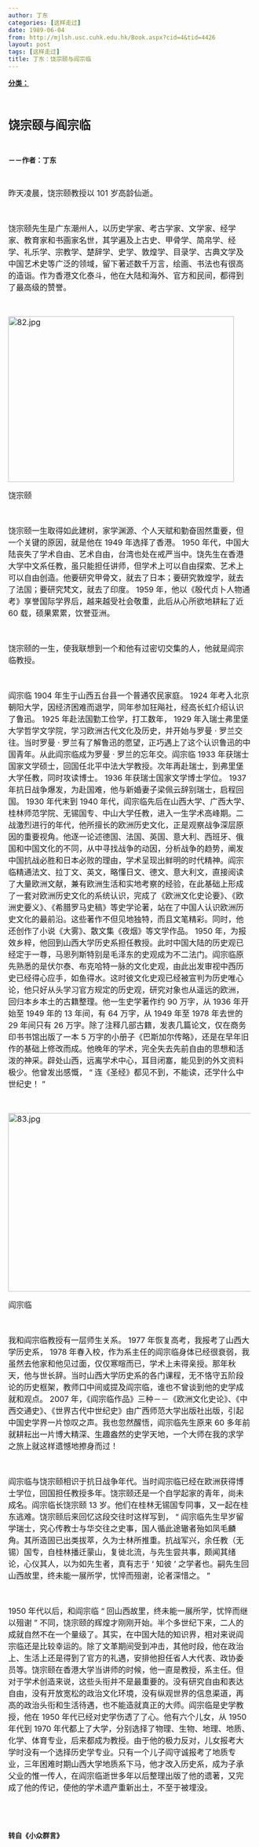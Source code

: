 ```yaml
---
author: 丁东
categories: [这样走过]
date: 1989-06-04
from: http://mjlsh.usc.cuhk.edu.hk/Book.aspx?cid=4&tid=4426
layout: post
tags: [这样走过]
title: 丁东：饶宗颐与阎宗临
---
```


<div style="margin: 15px 10px 10px 0px;">
 <div>
  <span id="ctl00_ContentPlaceHolder1_chapter1_SubjectLabel" style="font-weight:bold;text-decoration:underline;">
   分类：
  </span>
 </div>
 <p class="p1">
  <b>
   <font size="5">
    <span class="s1">
    </span>
    <br/>
   </font>
  </b>
 </p>
 <p class="p2">
  <span class="s1">
   <b>
    <font size="5">
     饶宗颐与阎宗临
    </font>
   </b>
  </span>
 </p>
 <p class="p2">
  <span class="s1">
   <b>
    <br/>
   </b>
  </span>
 </p>
 <p class="p2">
  <span class="s1">
   <b>
    －－作者：丁东
   </b>
  </span>
 </p>
 <p class="p1">
  <span class="s1">
  </span>
  <br/>
 </p>
 <p class="p2">
  <font size="3">
   <span class="s1">
    昨天凌晨，饶宗颐教授以
   </span>
   <span class="s2">
    101
   </span>
   <span class="s1">
    岁高龄仙逝。
   </span>
  </font>
 </p>
 <p class="p1">
  <font size="3">
   <span class="s1">
   </span>
   <br/>
  </font>
 </p>
 <p class="p2">
  <span class="s1">
   <font size="3">
    饶宗颐先生是广东潮州人，以历史学家、考古学家、文学家、经学家、教育家和书画家名世，其学遍及上古史、甲骨学、简帛学、经学、礼乐学、宗教学、楚辞学、史学、敦煌学、目录学、古典文学及中国艺术史等广泛的领域，留下著述数千万言，绘画、书法也有很高的造诣。作为香港文化泰斗，他在大陆和海外、官方和民间，都得到了最高级的赞誉。
   </font>
  </span>
 </p>
 <p class="p1">
  <font size="3">
   <span class="s1">
   </span>
   <br/>
  </font>
 </p>
 <p class="p3">
  <span class="s1">
   <font size="3">
    <img alt="82.jpg" border="0" height="338" src="http://mjlsh.usc.cuhk.edu.hk/medias/contents/4426/82.jpg" width="460"/>
   </font>
  </span>
 </p>
 <p class="p2">
  <span class="s1">
   <font size="3">
    饶宗颐
   </font>
  </span>
 </p>
 <p class="p1">
  <font size="3">
   <span class="s1">
   </span>
   <br/>
  </font>
 </p>
 <p class="p2">
  <font size="3">
   <span class="s1">
    饶宗颐一生取得如此建树，家学渊源、个人天赋和勤奋固然重要，但一个关键的原因，就是他在
   </span>
   <span class="s2">
    1949
   </span>
   <span class="s1">
    年选择了香港。
   </span>
   <span class="s2">
    1950
   </span>
   <span class="s1">
    年代，中国大陆丧失了学术自由、艺术自由，台湾也处在戒严当中。饶先生在香港大学中文系任教，虽只能担任讲师，但学术上可以自由探索、艺术上可以自由创造。他要研究甲骨文，就去了日本；要研究敦煌学，就去了法国；要研究梵文，就去了印度。
   </span>
   <span class="s2">
    1959
   </span>
   <span class="s1">
    年，他以《殷代贞卜人物通考》享誉国际学界后，越来越受社会敬重，此后从心所欲地耕耘了近
   </span>
   <span class="s2">
    60
   </span>
   <span class="s1">
    载，硕果累累，饮誉亚洲。
   </span>
  </font>
 </p>
 <p class="p1">
  <font size="3">
   <span class="s1">
   </span>
   <br/>
  </font>
 </p>
 <p class="p2">
  <span class="s1">
   <font size="3">
    饶宗颐的一生，使我联想到一个和他有过密切交集的人，他就是阎宗临教授。
   </font>
  </span>
 </p>
 <p class="p1">
  <font size="3">
   <span class="s1">
   </span>
   <br/>
  </font>
 </p>
 <p class="p2">
  <font size="3">
   <span class="s1">
    阎宗临
   </span>
   <span class="s2">
    1904
   </span>
   <span class="s1">
    年生于山西五台县一个普通农民家庭。
   </span>
   <span class="s2">
    1924
   </span>
   <span class="s1">
    年考入北京朝阳大学，因经济困难而退学，同年参加狂飚社，经高长虹介绍认识了鲁迅。
   </span>
   <span class="s2">
    1925
   </span>
   <span class="s1">
    年赴法国勤工俭学，打工数年，
   </span>
   <span class="s2">
    1929
   </span>
   <span class="s1">
    年入瑞士弗里堡大学哲学文学院，学习欧洲古代文化及历史，并开始与罗曼
   </span>
   <span class="s2">
    ·
   </span>
   <span class="s1">
    罗兰交往。当时罗曼
   </span>
   <span class="s2">
    ·
   </span>
   <span class="s1">
    罗兰有了解鲁迅的愿望，正巧遇上了这个认识鲁迅的中国青年。从此阎宗临成为罗曼
   </span>
   <span class="s2">
    ·
   </span>
   <span class="s1">
    罗兰的忘年交。阎宗临
   </span>
   <span class="s2">
    1933
   </span>
   <span class="s1">
    年获瑞士国家文学硕士，回国任北平中法大学教授。次年再赴瑞士，到弗里堡大学任教，同时攻读博士。
   </span>
   <span class="s2">
    1936
   </span>
   <span class="s1">
    年获瑞士国家文学博士学位。
   </span>
   <span class="s2">
    1937
   </span>
   <span class="s1">
    年抗日战争爆发，为赴国难，他与新婚妻子梁佩云辞别瑞士，启程回国。
   </span>
   <span class="s2">
    1930
   </span>
   <span class="s1">
    年代末到
   </span>
   <span class="s2">
    1940
   </span>
   <span class="s1">
    年代，阎宗临先后在山西大学、广西大学、桂林师范学院、无锡国专、中山大学任教，进入一生学术高峰期。二战激烈进行的年代，他所擅长的欧洲历史文化，正是观察战争深层原因的重要视角。他逐一论述德国、法国、英国、意大利、西班牙、俄国和中国文化的不同，从中寻找战争的动因，分析战争的趋势，阐发中国抗战必胜和日本必败的理由，学术呈现出鲜明的时代精神。阎宗临精通法文、拉丁文、英文，略懂日文、德文、意大利文，直接阅读了大量欧洲文献，兼有欧洲生活和实地考察的经验，在此基础上形成了一套对欧洲历史文化的系统认识，完成了《欧洲文化史论要》、《欧洲史要义》、《希腊罗马史稿》等史学论著，站在了中国人认识欧洲历史文化的最前沿。这些著作不但见地独特，而且文笔精彩。同时，他还创作了小说《大雾》、散文集《夜烟》等文学作品。
   </span>
   <span class="s2">
    1950
   </span>
   <span class="s1">
    年，为报效乡梓，他回到山西大学历史系担任教授。此时中国大陆的历史观已经定于一尊，马恩列斯特别是毛泽东的史观成为不二法门。阎宗临原先熟悉的是伏尔泰、布克哈特一脉的文化史观，由此出发审视中西历史已经得心应手，如鱼得水。这时彼文化史观已经被宣判为历史唯心论，他只好从头学习官方规定的历史观，研究对象也从遥远的欧洲，回归本乡本土的古籍整理。他一生史学著作约
   </span>
   <span class="s2">
    90
   </span>
   <span class="s1">
    万字，从
   </span>
   <span class="s2">
    1936
   </span>
   <span class="s1">
    年开始至
   </span>
   <span class="s2">
    1949
   </span>
   <span class="s1">
    年的
   </span>
   <span class="s2">
    13
   </span>
   <span class="s1">
    年间，有
   </span>
   <span class="s2">
    64
   </span>
   <span class="s1">
    万字，从
   </span>
   <span class="s2">
    1949
   </span>
   <span class="s1">
    年至
   </span>
   <span class="s2">
    1978
   </span>
   <span class="s1">
    年去世的
   </span>
   <span class="s2">
    29
   </span>
   <span class="s1">
    年间只有
   </span>
   <span class="s2">
    26
   </span>
   <span class="s1">
    万字。除了注释几部古籍，发表几篇论文，仅在商务印书书馆出版了一本
   </span>
   <span class="s2">
    5
   </span>
   <span class="s1">
    万字的小册子《巴斯加尔传略》，还是在早年旧作的基础上修改而成。他晚年的学术，完全失去先前自由的思想和活泼的神采。辟处山西，远离学术中心，耳目闭塞，能见到的外文资料极少。他曾发出感慨，
   </span>
   <span class="s2">
    “
   </span>
   <span class="s1">
    连《圣经》都见不到，不能读，还学什么中世纪史！
   </span>
   <span class="s2">
    ”
   </span>
  </font>
 </p>
 <p class="p1">
  <font size="3">
   <span class="s1">
   </span>
   <br/>
  </font>
 </p>
 <p class="p3">
  <span class="s1">
   <font size="3">
    <img alt="83.jpg" border="0" height="364" src="http://mjlsh.usc.cuhk.edu.hk/medias/contents/4426/83.jpg" width="550"/>
   </font>
  </span>
 </p>
 <p class="p2">
  <span class="s1">
   <font size="3">
    阎宗临
   </font>
  </span>
 </p>
 <p class="p1">
  <font size="3">
   <span class="s1">
   </span>
   <br/>
  </font>
 </p>
 <p class="p2">
  <font size="3">
   <span class="s1">
    我和阎宗临教授有一层师生关系。
   </span>
   <span class="s2">
    1977
   </span>
   <span class="s1">
    年恢复高考，我报考了山西大学历史系，
   </span>
   <span class="s2">
    1978
   </span>
   <span class="s1">
    年春入校，作为系主任的阎宗临身体已经很衰弱，我虽然去他家和他见过面，仅仅寒暄而已，学术上未得亲授。那年秋天，他与世长辞。当时山西大学历史系的各门课程，无不恪守五阶段论的历史框架，教师口中间或提及阎宗临，谁也不曾谈到他的史学成就和观点。
   </span>
   <span class="s2">
    2007
   </span>
   <span class="s1">
    年，《阎宗临作品》三种－－《欧洲文化史论》、《中西交通史》、《世界古代中世纪史》由广西师范大学出版社出版，引起中国史学界一片惊叹之声。我也忽然醒悟，阎宗临先生原来
   </span>
   <span class="s2">
    60
   </span>
   <span class="s1">
    多年前就耕耘出一片博大精深、生趣盎然的史学天地，一个大师在我的求学之旅上就这样遗憾地擦身而过！
   </span>
  </font>
 </p>
 <p class="p1">
  <font size="3">
   <span class="s1">
   </span>
   <br/>
  </font>
 </p>
 <p class="p2">
  <font size="3">
   <span class="s1">
    阎宗临与饶宗颐相识于抗日战争年代。当时阎宗临已经在欧洲获得博士学位，回国担任教授多年。饶宗颐还是一个自学起家的青年，尚未成名。阎宗临长饶宗颐
   </span>
   <span class="s2">
    13
   </span>
   <span class="s1">
    岁。他们在桂林无锡国专同事，又一起在桂东逃难。饶宗颐后来回忆这段交往时这样写到，
   </span>
   <span class="s2">
    “
   </span>
   <span class="s1">
    阎宗临先生早岁留学瑞士，究心传教士与华交往之史事，国人循此途辙者殆如凤毛麟角。其所造固已出类拔萃，久为士林所推重。抗战军兴，余任教（无锡）国专，自桂林播迁蒙山，复徙北流，与先生尝共事，颇闻其绪论，心仪其人，以为如先生者，真有志于
   </span>
   <span class="s2">
    ‘
   </span>
   <span class="s1">
    知彼
   </span>
   <span class="s2">
    ’
   </span>
   <span class="s1">
    之学者也。嗣先生回山西故里，终未能一展所学，忧悴而殂谢，论者深惜之。
   </span>
   <span class="s2">
    ”
   </span>
  </font>
 </p>
 <p class="p1">
  <font size="3">
   <span class="s1">
   </span>
   <br/>
  </font>
 </p>
 <p class="p2">
  <font size="3">
   <span class="s2">
    1950
   </span>
   <span class="s1">
    年代以后，和阎宗临
   </span>
   <span class="s2">
    “
   </span>
   <span class="s1">
    回山西故里，终未能一展所学，忧悴而继以殂谢
   </span>
   <span class="s2">
    ”
   </span>
   <span class="s1">
    不同，饶宗颐的辉煌才刚刚开始。半个多世纪下来，二人的成就自然不在一个量级了。其实，在中国大陆的知识界，相对来说阎宗临还是比较幸运的。除了文革期间受到冲击，其他时段，他在政治上、生活上还是得到了官方的礼遇，安排他担任省人大代表、政协委员等。饶宗颐在香港大学当讲师的时候，他一直是教授，系主任。但对于学术创造来说，这些头衔并不是最重要的。没有研究自由和表达自由，没有开放宽松的政治文化环境，没有纵观世界的信息渠道，再高的政治头衔和生活待遇，也不能造就真正的大师。阎宗临是史学教授，他在
   </span>
   <span class="s2">
    1950
   </span>
   <span class="s1">
    年代已经对史学伤透了了心。他有六个儿女，从
   </span>
   <span class="s2">
    1950
   </span>
   <span class="s1">
    年代到
   </span>
   <span class="s2">
    1970
   </span>
   <span class="s1">
    年代都上了大学，分别选择了物理、生物、地理、地质、化学、体育专业，后来都成为教授。由于他的极力反对，儿女报考大学时没有一个选择历史学专业。只有一个儿子阎守诚报考了地质专业，三年困难时期山西大学地质系下马，他才改入历史系，成为子承父业的惟一传人，在阎宗临逝世多年以后整理出版了他的遗著，又完成了他的传记，使他的学术遗产重新出土，不至于被埋没。
   </span>
  </font>
 </p>
 <p class="p1">
  <span class="s1">
  </span>
  <br/>
 </p>
 <p class="p1">
  <b>
   <span class="s1">
   </span>
   <br/>
  </b>
 </p>
 <p class="p2">
  <span class="s1">
   <b>
    转自《小众群言》
   </b>
  </span>
 </p>
</div>

